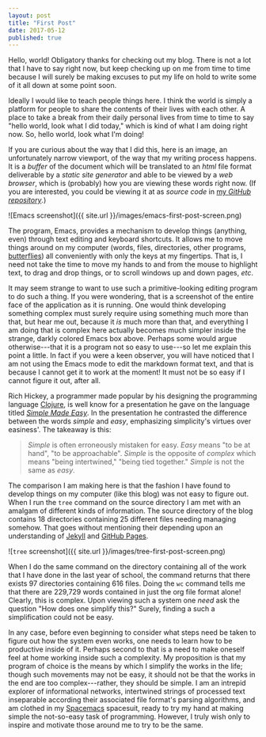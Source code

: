 ```yaml
---
layout: post
title: "First Post"
date: 2017-05-12
published: true
---
```


Hello, world! Obligatory thanks for checking out my blog. There is not a lot that I have to say right now, but keep checking up on me from time to time because I will surely be making excuses to put my life on hold to write some of it all down at some point soon.

Ideally I would like to teach people things here. I think the world is simply a platform for people to share the contents of their lives with each other. A place to take a break from their daily personal lives from time to time to say "hello world, look what I did today," which is kind of what I am doing right now. So, hello world, look what I'm doing!

If you are curious about the way that I did this, here is an image, an unfortunately narrow viewport, of the way that my writing process happens. It is a _buffer_ of the document which will be translated to an _html_ file format deliverable by a _static site generator_ and able to be viewed by a _web browser_, which is (probably) how you are viewing these words right now. (If you are interested, you could be viewing it at as _source code_ in [my _GitHub repository_](https://github.com/JustenRickert/justenrickert.github.io).)

![Emacs screenshot]({{ site.url }}/images/emacs-first-post-screen.png)

The program, Emacs, provides a mechanism to develop things (anything, even) through text editing and keyboard shortcuts. It allows me to move things around on my computer (words, files, directories, other programs, [butterflies](https://xkcd.com/378/)) all conveniently with only the keys at my fingertips. That is, I need not take the time to move my hands to and from the mouse to highlight text, to drag and drop things, or to scroll windows up and down pages, _etc_.

It may seem strange to want to use such a primitive-looking editing program to do such a thing. If you were wondering, that is a screenshot of the entire face of the application as it is running. One would think developing something complex must surely require using something much more than that, but hear me out, because it _is_ much more than that, and everything I am doing that is complex here actually becomes much simpler inside the strange, darkly colored Emacs box above. Perhaps some would argue otherwise---that it is a program not so easy to use---so let me explain this point a little. In fact if you were a keen observer, you will have noticed that I am not using the Emacs mode to edit the markdown format text, and that is because I cannot get it to work at the moment! It must not be so easy if I cannot figure it out, after all.

Rich Hickey, a programmer made popular by his designing the programming language [Clojure](https://en.wikipedia.org/wiki/Clojure), is well know for a presentation he gave on the language titled [_Simple Made Easy_](https://www.infoq.com/presentations/Simple-Made-Easy). In the presentation he contrasted the difference between the words _simple_ and _easy_, emphasizing simplicity's virtues over easiness'. The takeaway is this:

> _Simple_ is often erroneously mistaken for easy. _Easy_ means "to be at hand", "to be approachable". _Simple_ is the opposite of _complex_ which means "being intertwined," "being tied together." _Simple_ is not the same as _easy_.

The comparison I am making here is that the fashion I have found to develop things on my computer (like this blog) was not easy to figure out. When I run the `tree` command on the source directory I am met with an amalgam of different kinds of information. The source directory of the blog contains 18 directories containing 25 different files needing managing somehow. That goes without mentioning their depending upon an understanding of [Jekyll](https://jekyllrb.com/) and [GitHub Pages](https://pages.github.com/).

![`tree` screenshot]({{ site.url }}/images/tree-first-post-screen.png)

When I do the same command on the directory containing all of the work that I have done in the last year of school, the command returns that there exists 97 directories containing 616 files. Doing the `wc` command tells me that there are 229,729 words contained in just the org file format alone! Clearly, this is complex. Upon viewing such a system one _need_ ask the question "How does one simplify this?" Surely, finding a such a simplification could not be easy.

In any case, before even beginning to consider what steps need be taken to figure out how the system even works, one needs to learn how to be productive inside of it. Perhaps second to that is a need to make oneself feel at home working inside such a complexity. My proposition is that my program of choice is the means by which I simplify the works in the life; though such movements may not be easy, it should not be that the works in the end are too complex---rather, they should be simple. I am an intrepid explorer of informational networks, intertwined strings of processed text inseparable according their associated file format's parsing algorithms, and am clothed in my [Spacemacs](http://spacemacs.org/) spacesuit, ready to try my hand at making simple the not-so-easy task of programming. However, I truly wish only to inspire and motivate those around me to try to be the same.
